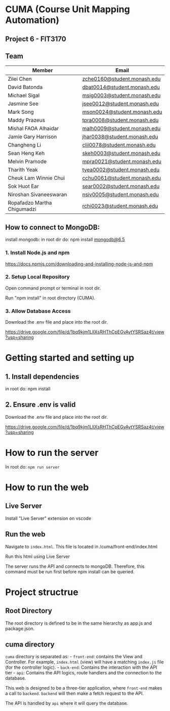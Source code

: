 # CUMA (Course Unit Mapping Automation) 

## Project 6 - FIT3170

## Team

| Member                      | Email                       |
| --------------------------- | --------------------------- |
| Zilei Chen                  | zche0160@student.monash.edu |
| David Batonda               | dbat0014@student.monash.edu |
| Michael Sigal               | msig0003@student.monash.edu |
| Jasmine See                 | jsee0012@student.monash.edu |
| Mark Song                   | mson0024@student.monash.edu |
| Maddy Prazeus               | tpra0008@student.monash.edu |
| Mishal FAOA Alhaidar        | malh0009@student.monash.edu |
| Jamie Gary Harrison         | jhar0038@student.monash.edu |
| Changheng Li                | clii0078@student.monash.edu |
| Sean Heng Keh               | skeh0003@student.monash.edu |
| Melvin Pramode              | mpra0021@student.monash.edu |
| Tharith Yeak                | tyea0002@student.monash.edu |
| Cheuk Lam Winnie Chui       | cchu0061@student.monash.edu |
| Sok Huot Ear                | sear0002@student.monash.edu |
| Niroshan Sivaneeswaran      | nsiv0005@student.monash.edu |
| Ropafadzo Martha Chigumadzi | rchi0023@student.monash.edu |

## How to connect to MongoDB:

install mongodb: 
    in root dir do: 
    npm install mongodb@6.5
### 1. Install Node.js and npm

https://docs.npmjs.com/downloading-and-installing-node-js-and-npm

### 2. Setup Local Repository

Open command prompt or terminal in root dir.

Run "npm install" in root directory (CUMA).

### 3. Allow Database Access

Download the .env file and place into the root dir.

https://drive.google.com/file/d/1bq9kjm1LlIXsRHThCpEGvAytYSRSaz4t/view?usp=sharing
 
# Getting started and setting up
## 1. Install dependencies
in root do: npm install

## 2. Ensure .env is valid
Download the .env file and place into the root dir.

https://drive.google.com/file/d/1bq9kjm1LlIXsRHThCpEGvAytYSRSaz4t/view?usp=sharing

# How to run the server
In root do: `npm run server`

# How to run the web
## Live Server 
Install "Live Server" extension on vscode

## Run the web
Navigate to `index.html`.
This file is located in /cuma/front-end/index.html

Run this html using Live Server



The server runs the API and connects to mongoDB. Therefore, this command must be run first
before npm install can be queried. 




# Project structrue

## Root Directory
The root directory is defined to be in the same hierarchy as app.js and package.json.

## cuma directory
`cuma` directory is separated as: 
    - `front-end`: contains the View and Controller. For example, `index.html` (view) will have a matching `index.js` file (for the controller logic). 
    -  `back-end`: Contains the interaction with the API tier
    - `api`: Contains the API logics, route handlers and the connection to the database. 

This web is designed to be a three-tier application, where `front-end` makes a call to `backend`. `backend` will then make a fetch request to the API. 

The API is handled by `api` where it will query the database. 





